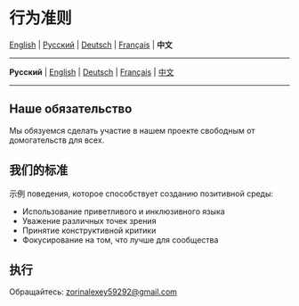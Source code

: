 # 行为准则

[English](../en/CODE_OF_CONDUCT.md) | [Русский](../../CODE_OF_CONDUCT.md) | [Deutsch](../de/CODE_OF_CONDUCT.md) | [Français](../fr/CODE_OF_CONDUCT.md) | **中文**

---

**Русский** | [English](docs/en/CODE_OF_CONDUCT.md) | [Deutsch](docs/de/CODE_OF_CONDUCT.md) | [Français](docs/fr/CODE_OF_CONDUCT.md) | [中文](docs/zh/CODE_OF_CONDUCT.md)

---

## Наше обязательство

Мы обязуемся сделать участие в нашем проекте свободным от домогательств для всех.

## 我们的标准

示例 поведения, которое способствует созданию позитивной среды:

* Использование приветливого и инклюзивного языка
* Уважение различных точек зрения
* Принятие конструктивной критики
* Фокусирование на том, что лучше для сообщества

## 执行

Обращайтесь: zorinalexey59292@gmail.com
